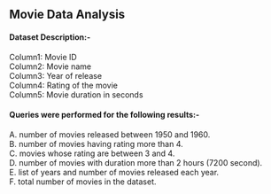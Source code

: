 ## Movie Data Analysis

#### Dataset Description:-
Column1: Movie ID<br>
Column2: Movie name<br>
Column3: Year of release<br>
Column4: Rating of the movie<br>
Column5: Movie duration in seconds<br>

#### Queries were performed for the following results:-
A.  number of movies released between 1950 and 1960. <br>
B.  number of movies having rating more than 4. <br>
C.  movies whose rating are between 3 and 4. <br>
D.  number of movies with duration more than 2 hours (7200 second).<br> 
E.  list of years and number of movies released each year. <br>
F.  total number of movies in the dataset. <br>
